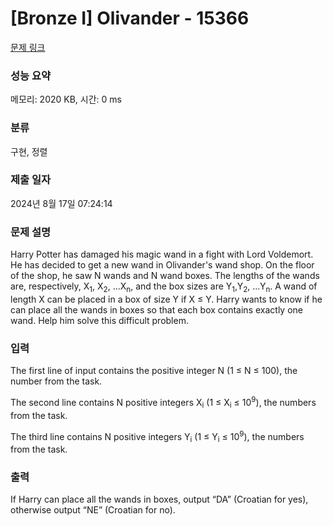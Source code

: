 # [Bronze I] Olivander - 15366 

[문제 링크](https://www.acmicpc.net/problem/15366) 

### 성능 요약

메모리: 2020 KB, 시간: 0 ms

### 분류

구현, 정렬

### 제출 일자

2024년 8월 17일 07:24:14

### 문제 설명

<p>Harry Potter has damaged his magic wand in a fight with Lord Voldemort. He has decided to get a new wand in Olivander's wand shop. On the floor of the shop, he saw N wands and N wand boxes. The lengths of the wands are, respectively, X<sub>1</sub>, X<sub>2</sub>, ...X<sub>n</sub>, and the box sizes are Y<sub>1</sub>,Y<sub>2</sub>, ...Y<sub>n</sub>. A wand of length X can be placed in a box of size Y if X ≤ Y. Harry wants to know if he can place all the wands in boxes so that each box contains exactly one wand. Help him solve this difficult problem.</p>

### 입력 

 <p>The first line of input contains the positive integer N (1 ≤ N ≤ 100), the number from the task.</p>

<p>The second line contains N positive integers X<sub>i</sub> (1 ≤ X<sub>i</sub> ≤ 10<sup>9</sup>), the numbers from the task.</p>

<p>The third line contains N positive integers Y<sub>i</sub> (1 ≤ Y<sub>i</sub> ≤ 10<sup>9</sup>), the numbers from the task.</p>

### 출력 

 <p>If Harry can place all the wands in boxes, output “DA” (Croatian for yes), otherwise output “NE” (Croatian for no).</p>

